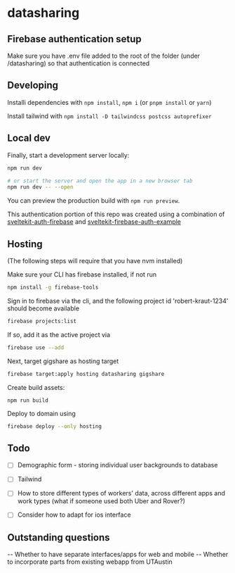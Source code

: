 # datasharing

## Firebase authentication setup
Make sure you have .env file added to the root of the folder (under /datasharing) so that authentication is connected

## Developing

Installi dependencies with `npm install`, `npm i` (or `pnpm install` or `yarn`)

Install tailwind with `npm install -D tailwindcss postcss autoprefixer`


## Local dev

Finally, start a development server locally:

```bash
npm run dev

# or start the server and open the app in a new browser tab
npm run dev -- --open
```



You can preview the production build with `npm run preview`.

This authentication portion of this repo was created using a combination of [sveltekit-auth-firebase](https://github.com/JustinyAhin/okupter-repos/tree/5e9403e30a49ce5e314f311cffb057d922d2c737/apps/sveltekit-auth-firebase) and [sveltekit-firebase-auth-example](https://github.com/eraygundogmus/sveltekit-firebase-auth-example)


## Hosting
(The following steps will require that you have nvm installed)

Make sure your CLI has firebase installed, if not run 

```bash
npm install -g firebase-tools
```


Sign in to firebase via the cli, and the following project id 'robert-kraut-1234' should become available

```bash
firebase projects:list
``` 

If so, add it as the active project via

```bash
firebase use --add
```

Next, target gigshare as hosting target

```bash
firebase target:apply hosting datasharing gigshare
```

Create build assets:
```
npm run build
```

Deploy to domain using
```bash
firebase deploy --only hosting
```


## Todo 

- [ ] Demographic form - storing individual user backgrounds to database

- [ ] Tailwind

- [ ] How to store different types of workers' data, across different apps and work types (what if someone used both Uber and Rover?)

- [ ] Consider how to adapt for ios interface


## Outstanding questions 
-- Whether to have separate interfaces/apps for web and mobile
-- Whether to incorporate parts from existing webapp from UTAustin
